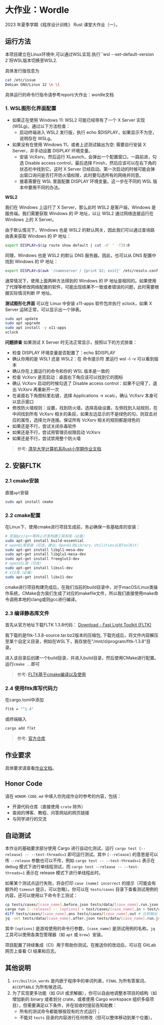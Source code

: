 # 大作业：Wordle

2023 年夏季学期《程序设计训练》 Rust 课堂大作业（一）。
## 运行方法
本项目建立在Linux环境中,可以通过WSL实现.执行``wsl --set-default-version 2`将WSL版本切换至WSL2.

具体发行版信息为
```bash
cat /etc/issue
Debian GNU/Linux 12 \n \l
```

具体运行的命令行指令请参考report/大作业：wordle文档

### 1. WSL图形化界面配置
- 如果正在使用 Windows 11: WSL2 可能已经带有了一个 X Server 实现 (WSLg)。通过以下方法检查：
    - 启动终端进入 WSL2 发行版，执行 echo $DISPLAY，如果显示不为空，说明存在 WSLg。
- 如果没有在使用 Windows 11，或者上述测试输出为空: 需要自行安装 X Server，并手动设置 DISPLAY 环境变量。
    - 安装 VcXsrv。然后运行 XLaunch，会弹出一个配置窗口，一路前进，勾选 Disable access control，最后选择 Finish，然后应该可以在右下角的状态栏中找到它。这时 X Server 已经启动。第一次启动的时候可能会弹出窗口询问是否打开防火墙权限，此时要勾选所有的网络并同意。
    - 接着需要在 WSL 里面配置 DISPLAY 环境变量。这一步在不同的 WSL 版本中要用不同的办法。

**WSL2**

我们在 Windows 上运行了 X Server，那么此时 WSL2 是客户端，Windows 是服务端。我们需要获取 Windows 的 IP 地址，以让 WSL2 通过网络连接运行在 Windows 上的 X Server。

由于默认情况下，Windows 也是 WSL2 的默认网关，因此我们可以通过查询路由表来获取 Windows 的 IP 地址：

```bash
export DISPLAY=$(ip route show default | cut -d' ' -f3):0
```
同理，Windows 也是 WSL2 的默认 DNS 服务器。因此，也可以从 DNS 配置中找到 Windows 的 IP 地址：

```bash
export DISPLAY=$(awk '/nameserver / {print $2; exit}' /etc/resolv.conf 2>/dev/null):0
```
通常情况下，使用上面两种方法得到的 Windows 的 IP 地址是相同的。如果使用了代理等修改网络配置的软件，可能出现结果不一致或者错误的问题，此时需要根据实际情况判断 IP 地址。

**测试图形化界面**
可以在 Linux 中安装 x11-apps 软件包并执行 xclock，如果 X Server 运转正常，可以显示出一个钟表。

```bash
sudo apt update
sudo apt upgrade
sudo apt install -y x11-apps
xclock
```

**问题排查**
如果测试 X Server 时无法正常显示，按照以下的方式排查：

- 检查 DISPLAY 环境变量是否配置了：echo $DISPLAY
- 确认你用的是 WSL1 还是 WSL2：在 命令提示符 里运行 wsl -l -v 可以看到版本
- 确认你在上面运行的命令和你的 WSL 版本是一致的
- 检查 VcXsrv 是否启动：桌面右下角应该可以找到它的图标
- 确认 VcXsrv 启动的时候勾选了 Disable access control：如果不记得了，退出 VcXsrv 再重新开一次
- 在桌面右下角图标里右键，选择 Applications -> xcalc，确认 VcXsrv 本身可以显示窗口
- 修改防火墙规则：设置，找到防火墙，选择高级设置，左侧找到入站规则，在中间找到所有 VcXsrv 相关的条目，如果左边显示的不是绿色的勾，则双击对应的属性，选择允许连接。保证所有 VcXsrv 相关的规则都是绿色的
- 如果还是不行，尝试关闭杀毒软件
- 如果还是不行，尝试用管理员权限启动 VcXsrv
- 如果还是不行，尝试禁用整个防火墙

> 参考: [清华大学计算机系Rust小学期作业文档](https://lab.cs.tsinghua.edu.cn/rust/environment/)

## 2. 安装FLTK
### 2.1 cmake安装
直接`apt`安装
```bash
sudo apt install cmake
```

### 2.2 cmake配置
在Linux下，使用cmake进行项目生成前，务必确保一些基础库的安装：

```bash
# 安装gcc/g++等核心开发构建工具和库（必备）
sudo apt-get install build-essential
# openGL库安装（可选，建议。OpenGL的Library、Utilities以及ToolKit）
sudo apt-get install libgl1-mesa-dev
sudo apt-get install libglu1-mesa-dev
sudo apt-get install freeglut3-dev
# openSSL库（可选）
sudo apt-get install libssl-dev
# x11库（必备）
sudo apt-get install libx11-dev
```

cmake进行项目构建完成后，在我们当前的build目录中，对于macOS/Linux类操作系统，CMake会为我们生成了对应的makefile文件，所以我们直接使用make命令调用本地的clang或则gcc进行编译。

### 2.3 编译静态库文件
首先从官方地址下载FLTK 1.3.8代码：
[Download - Fast Light Toolkit (FLTK)](https://link.zhihu.com/?target=https%3A//www.fltk.org/software.php%3FVERSION%3D1.3.8)

我下载的是fltk-1.3.8-source.tar.bz2版本的压缩包, 下载完成后，将文件内容解压至某个自定义目录，例如在WSL下，我存放在"/mnt/d/program/fltk-1.3.8"目录。

进入该目录后创建一个build目录，并进入build目录，然后使用CMake进行配置。运行``cmake ..``即可

> 参考: [FLTK基于cmake编译以及使用](https://zhuanlan.zhihu.com/p/575224985)
### 2.4 使用fltk库写代码力
在cargo.toml中添加
```bash
fltk = "^1.4"
```
或终端输入
```bash
cargo add flkt
```
> 参考: [官方仓库](https://github.com/fltk-rs/fltk-rs?tab=readme-ov-file)


## 作业要求

具体要求请查看[作业文档](https://lab.cs.tsinghua.edu.cn/rust/projects/wordle/)。

## Honor Code

请在 `HONOR-CODE.md` 中填入你完成作业时参考的内容，包括：

* 开源代码仓库（直接使用 `crate` 除外）
* 查阅的博客、教程、问答网站的网页链接
* 与同学进行的交流

## 自动测试

本作业的基础要求部分使用 Cargo 进行自动化测试，运行 `cargo test [--release] -- --test-threads=1` 即可运行测试。其中 `[--release]` 的意思是可以传 `--release` 参数也可以不传，例如 `cargo test -- --test-threads=1` 表示在 debug 模式下进行单线程测试，而 `cargo test --release -- --test-threads=1` 表示在 release 模式下进行单线程此时。

如果某个测试点运行失败，将会打印 `case [name] incorrect` 的提示（可能会有额外的 `timeout` 提示，可以忽略）。你可以在 `tests/cases` 目录下查看测试用例的内容，还可以使用以下命令手工测试：

```bash
cp tests/cases/[case_name].before.json tests/data/[case_name].run.json # 复制游戏初始状态文件（如果需要）
cargo run [--release] -- [options] < test/cases/[case_name].in > test/cases/[case_name].out # 运行程序
diff tests/cases/[case_name].ans tests/cases/[case_name].out # 比较输出
jq -set tests/data/[case_name].after.json tests/data/[case_name].run.json # 比较游戏状态文件（如果需要）
```

其中 `[options]` 是游戏使用的命令行参数，`[case_name]` 是测试用例的名称。`jq` 工具可以使用各类包管理器（如 `apt` 或 `brew`）安装。

项目配置了持续集成（CI）用于帮助你测试。在推送你的改动后，可以在 GitLab 网页上查看 CI 结果和日志。

## 其他说明

1. `src/builtin_words` 是内嵌于程序中的单词列表，`FINAL` 为所有答案词，`ACCEPTABLE` 为所有候选词。
2. 为了实现更多功能（如 GUI 或求解器），你可以自由地调整本项目的结构（如增加新的 binary 或者划分 crate，或者使用 Cargo workspace 组织多级项目），但需要满足以下条件，并在验收时提前告知助教：
    * 所有的测试命令都能够按现有的方式运行；
    * 不能对 `tests` 目录的内容进行任何修改（但可以整体移动到某个位置）。
